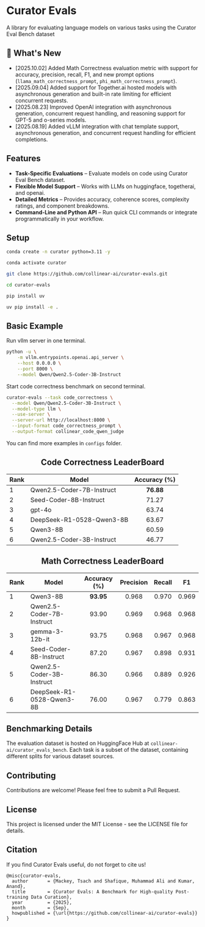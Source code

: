 # Curator Evals

A library for evaluating language models on various tasks using the Curator Eval Bench dataset

## 🎉 What's New

- [2025.10.02] Added Math Correctness evaluation metric with support for accuracy, precision, recall, F1, and new prompt options (`llama_math_correctness_prompt`, `phi_math_correctness_prompt`).
- [2025.09.04] Added support for Together.ai hosted models with asynchronous generation and built-in rate limiting for efficient concurrent requests.
- [2025.08.23] Improved OpenAI integration with asynchronous generation, concurrent request handling, and reasoning support for GPT-5 and o-series models.  
- [2025.08.19] Added vLLM integration with chat template support, asynchronous generation, and concurrent request handling for efficient completions. 


## Features

- **Task-Specific Evaluations** – Evaluate models on code using Curator Eval Bench dataset.
- **Flexible Model Support** – Works with LLMs on huggingface, togetherai, and openai.
- **Detailed Metrics** – Provides accuracy, coherence scores, complexity ratings, and component breakdowns.
- **Command-Line and Python API** – Run quick CLI commands or integrate programmatically in your workflow.

## Setup

```bash
conda create -n curator python=3.11 -y

conda activate curator

git clone https://github.com/collinear-ai/curator-evals.git

cd curator-evals

pip install uv

uv pip install -e .
```
## Basic Example
Run vllm server in one terminal.
```bash
python -u \
    -m vllm.entrypoints.openai.api_server \
    --host 0.0.0.0 \
    --port 8000 \
    --model Qwen/Qwen2.5-Coder-3B-Instruct
```
Start code correctness benchmark on second terminal.
```bash
curator-evals --task code_correctness \
  --model Qwen/Qwen2.5-Coder-3B-Instruct \
  --model-type llm \
  --use-server \
  --server-url http://localhost:8000 \
  --input-format code_correctness_prompt \
  --output-format collinear_code_qwen_judge
```
You can find more examples in `configs` folder.

<!-- ## Code Correctness LeaderBoard
| Rank | Model                          | Accuracy (%) |
|:---:|:-------------------------------:|:-------:|
| 1   | Qwen2.5-Coder-7B-Instruct       | **76.88** |
| 2   | Seed-Coder-8B-Instruct          | 71.27 |
| 3   | gpt-4o                          | 63.74 |
| 4   | DeepSeek-R1-0528-Qwen3-8B       | 63.67 |
| 5   | Qwen3-8B                        | 60.59 |
| 6   | Qwen2.5-Coder-3B-Instruct       | 46.77 | -->
<h2 style="text-align:center;">Code Correctness LeaderBoard</h2>

<div align="center">

<table>
  <thead>
    <tr>
      <th>Rank</th>
      <th>Model</th>
      <th>Accuracy (%)</th>
    </tr>
  </thead>
  <tbody>
    <tr>
      <td>1</td>
      <td>Qwen2.5-Coder-7B-Instruct</td>
      <td align="center"><b>76.88</b></td>
    </tr>
    <tr>
      <td>2</td>
      <td>Seed-Coder-8B-Instruct</td>
      <td align="center">71.27</td>
    </tr>
    <tr>
      <td>3</td>
      <td>gpt-4o</td>
      <td align="center">63.74</td>
    </tr>
    <tr>
      <td>4</td>
      <td>DeepSeek-R1-0528-Qwen3-8B</td>
      <td align="center">63.67</td>
    </tr>
    <tr>
      <td>5</td>
      <td>Qwen3-8B</td>
      <td align="center">60.59</td>
    </tr>
    <tr>
      <td>6</td>
      <td>Qwen2.5-Coder-3B-Instruct</td>
      <td align="center">46.77</td>
    </tr>
  </tbody>
</table>

</div>


<h2 style="text-align:center;">Math Correctness LeaderBoard</h2>

<div align="center">

<table>
  <thead>
    <tr>
      <th>Rank</th>
      <th>Model</th>
      <th>Accuracy (%)</th>
      <th>Precision</th>
      <th>Recall</th>
      <th>F1</th>
    </tr>
  </thead>
  <tbody>
    <tr>
      <td>1</td>
      <td>Qwen3-8B</td>
      <td align="center"><b>93.95</b></td>
      <td align="center">0.968</td>
      <td align="center">0.970</td>
      <td align="center">0.969</td>
    </tr>
    <tr>
      <td>2</td>
      <td>Qwen2.5-Coder-7B-Instruct</td>
      <td align="center">93.90</td>
      <td align="center">0.969</td>
      <td align="center">0.968</td>
      <td align="center">0.968</td>
    </tr>
    <tr>
      <td>3</td>
      <td>gemma-3-12b-it</td>
      <td align="center">93.75</td>
      <td align="center">0.968</td>
      <td align="center">0.967</td>
      <td align="center">0.968</td>
    </tr>
    <tr>
      <td>4</td>
      <td>Seed-Coder-8B-Instruct</td>
      <td align="center">87.20</td>
      <td align="center">0.967</td>
      <td align="center">0.898</td>
      <td align="center">0.931</td>
    </tr>
    <tr>
      <td>5</td>
      <td>Qwen2.5-Coder-3B-Instruct</td>
      <td align="center">86.30</td>
      <td align="center">0.966</td>
      <td align="center">0.889</td>
      <td align="center">0.926</td>
    </tr>
    <tr>
      <td>6</td>
      <td>DeepSeek-R1-0528-Qwen3-8B</td>
      <td align="center">76.00</td>
      <td align="center">0.967</td>
      <td align="center">0.779</td>
      <td align="center">0.863</td>
    </tr>
  </tbody>
</table>

</div>


## Benchmarking Details

The evaluation dataset is hosted on HuggingFace Hub at `collinear-ai/curator_evals_bench`. Each task is a subset of the dataset, containing different splits for various dataset sources.

## Contributing

Contributions are welcome! Please feel free to submit a Pull Request.

## License

This project is licensed under the MIT License - see the LICENSE file for details.

## Citation
If you find Curator Evals useful, do not forget to cite us!
```
@misc{curator-evals,
  author       = {Mackey, Tsach and Shafique, Muhammad Ali and Kumar, Anand},
  title        = {Curator Evals: A Benchmark for High-quality Post-training Data Curation},
  year         = {2025},
  month        = {Sep},
  howpublished = {\url{https://github.com/collinear-ai/curator-evals}}
}
```
